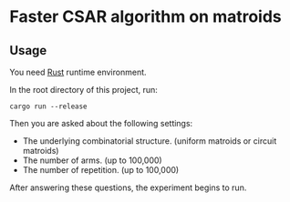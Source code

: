 # Faster CSAR algorithm on matroids

## Usage

You need [Rust](https://www.rust-lang.org/) runtime environment.

In the root directory of this project, run:

```
cargo run --release
```

Then you are asked about the following settings:

* The underlying combinatorial structure. (uniform matroids or circuit matroids)
* The number of arms. (up to 100,000)
* The number of repetition. (up to 100,000)

After answering these questions, the experiment begins to run.
